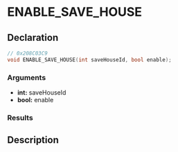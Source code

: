 # ENABLE_SAVE_HOUSE

## Declaration
```cpp
// 0x208C03C9
void ENABLE_SAVE_HOUSE(int saveHouseId, bool enable);
```

### Arguments
- **int:** saveHouseId
- **bool:** enable

### Results

## Description

